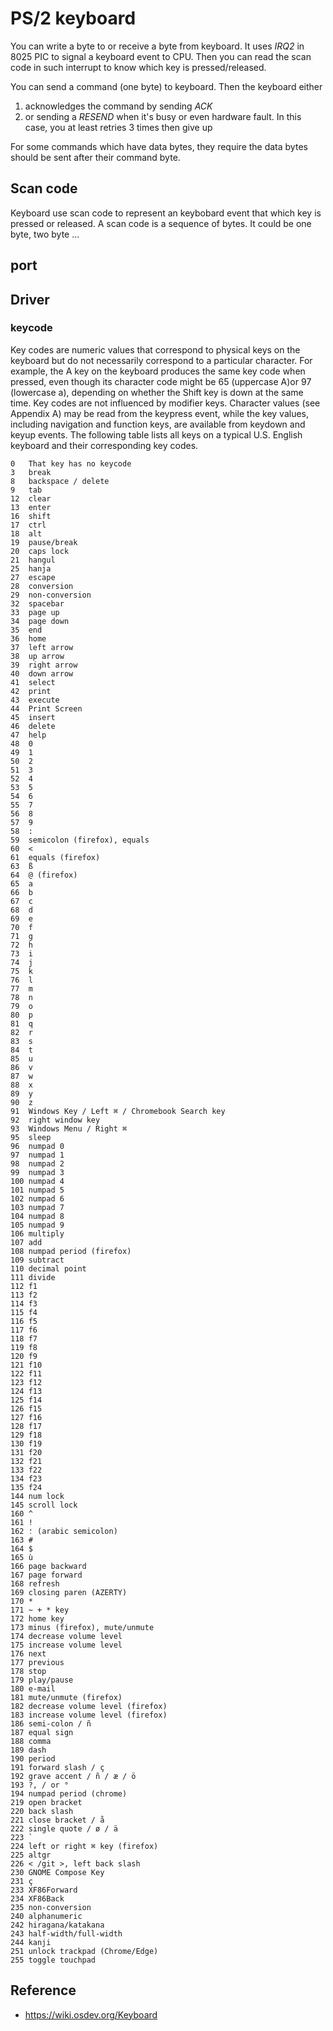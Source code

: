 # PS/2 keyboard
You can write a byte to or receive a byte from keyboard. It uses *IRQ2* in 8025 PIC to signal a keyboard event to CPU. 
Then you can read the scan code in such interrupt to know which key is pressed/released.

You can send a command (one byte) to keyboard. Then the keyboard either 
1. acknowledges the command by sending *ACK*
2. or sending a *RESEND* when it's busy or even hardware fault. In this case, you at least retries 3 times then give up

For some commands which have data bytes, they require the data bytes should be sent after their command byte.

## Scan code
Keyboard use scan code to represent an keybobard event that which key is pressed or released. A scan code is a sequence of bytes. It could be one byte, two byte ...

## port

## Driver
### keycode
Key codes are numeric values that correspond to physical keys on the keyboard but do not necessarily correspond to a particular character. For example, the A key on the keyboard produces the same key code when pressed, even though its character code might be 65 (uppercase A)or 97 (lowercase a), depending on whether the Shift key is down at the same time. Key codes are not influenced by modifier keys. Character values (see Appendix A) may be read from the keypress event, while the key values, including navigation and function keys, are available from keydown and keyup events. The following table lists all keys on a typical U.S. English keyboard and their corresponding key codes.

```
0	That key has no keycode
3	break
8	backspace / delete
9	tab
12	clear
13	enter
16	shift
17	ctrl
18	alt
19	pause/break
20	caps lock
21	hangul
25	hanja
27	escape
28	conversion
29	non-conversion
32	spacebar
33	page up
34	page down
35	end
36	home
37	left arrow
38	up arrow
39	right arrow
40	down arrow
41	select
42	print
43	execute
44	Print Screen
45	insert
46	delete
47	help
48	0
49	1
50	2
51	3
52	4
53	5
54	6
55	7
56	8
57	9
58	:
59	semicolon (firefox), equals
60	<
61	equals (firefox)
63	ß
64	@ (firefox)
65	a
66	b
67	c
68	d
69	e
70	f
71	g
72	h
73	i
74	j
75	k
76	l
77	m
78	n
79	o
80	p
81	q
82	r
83	s
84	t
85	u
86	v
87	w
88	x
89	y
90	z
91	Windows Key / Left ⌘ / Chromebook Search key
92	right window key
93	Windows Menu / Right ⌘
95	sleep
96	numpad 0
97	numpad 1
98	numpad 2
99	numpad 3
100	numpad 4
101	numpad 5
102	numpad 6
103	numpad 7
104	numpad 8
105	numpad 9
106	multiply
107	add
108	numpad period (firefox)
109	subtract
110	decimal point
111	divide
112	f1
113	f2
114	f3
115	f4
116	f5
117	f6
118	f7
119	f8
120	f9
121	f10
122	f11
123	f12
124	f13
125	f14
126	f15
127	f16
128	f17
129	f18
130	f19
131	f20
132	f21
133	f22
134	f23
135	f24
144	num lock
145	scroll lock
160	^
161	!
162	؛ (arabic semicolon)
163	#
164	$
165	ù
166	page backward
167	page forward
168	refresh
169	closing paren (AZERTY)
170	*
171	~ + * key
172	home key
173	minus (firefox), mute/unmute
174	decrease volume level
175	increase volume level
176	next
177	previous
178	stop
179	play/pause
180	e-mail
181	mute/unmute (firefox)
182	decrease volume level (firefox)
183	increase volume level (firefox)
186	semi-colon / ñ
187	equal sign
188	comma
189	dash
190	period
191	forward slash / ç
192	grave accent / ñ / æ / ö
193	?, / or °
194	numpad period (chrome)
219	open bracket
220	back slash
221	close bracket / å
222	single quote / ø / ä
223	`
224	left or right ⌘ key (firefox)
225	altgr
226	< /git >, left back slash
230	GNOME Compose Key
231	ç
233	XF86Forward
234	XF86Back
235	non-conversion
240	alphanumeric
242	hiragana/katakana
243	half-width/full-width
244	kanji
251	unlock trackpad (Chrome/Edge)
255	toggle touchpad

```

## Reference
- https://wiki.osdev.org/Keyboard
